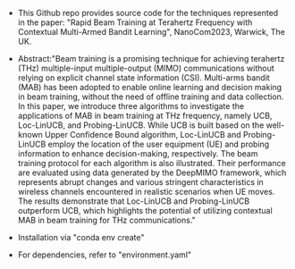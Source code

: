 - This Github repo provides source code for the techniques represented in the paper: "Rapid Beam Training at Terahertz Frequency with Contextual Multi-Armed Bandit Learning", NanoCom2023, Warwick, The UK.

- Abstract:"Beam training is a promising technique for achieving terahertz (THz) multiple-input multiple-output (MIMO) communications without relying on explicit channel state information (CSI). Multi-arms bandit (MAB) has been adopted to enable online learning and decision making in beam training, without the need of offline training and data collection. In this paper, we introduce three algorithms to investigate the applications of MAB in beam training at THz frequency, namely UCB, Loc-LinUCB, and Probing-LinUCB. While UCB is built based on the well-known Upper Confidence Bound algorithm, Loc-LinUCB and Probing-LinUCB employ the location of the user equipment (UE) and probing information to enhance decision-making, respectively. The beam training protocol for each algorithm is also illustrated. Their performance are evaluated using data generated by the DeepMIMO framework, which represents abrupt changes and various stringent characteristics in wireless channels encountered in realistic scenarios when UE moves. The results demonstrate that Loc-LinUCB and Probing-LinUCB outperform UCB, which highlights the potential of utilizing contextual MAB in beam training for THz communications."

- Installation via "conda env create"

- For dependencies, refer to "environment.yaml"
